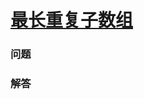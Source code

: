 # [最长重复子数组](https://leetcode-cn.com/problems/maximum-length-of-repeated-subarray)

### 问题



### 解答

```

```

